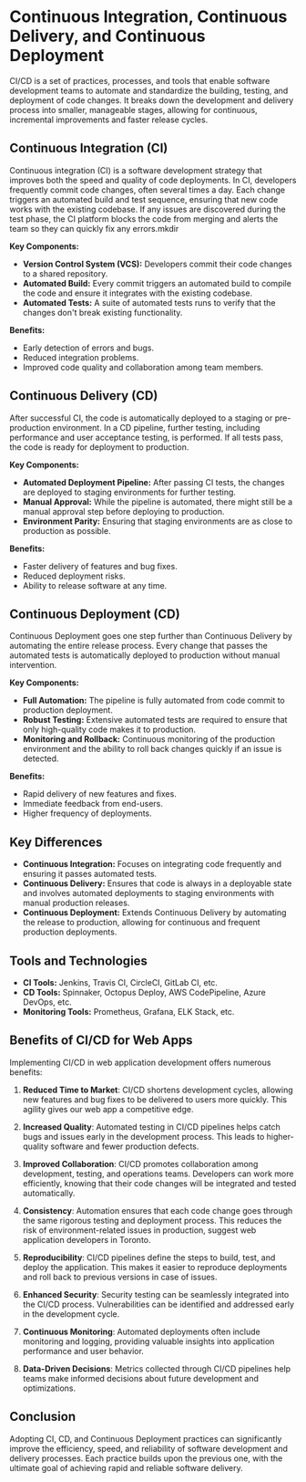 # Continuous Integration, Continuous Delivery, and Continuous Deployment

CI/CD is a set of practices, processes, and tools that enable software development teams to automate and standardize the building, testing, and deployment of code changes. It breaks down the development and delivery process into smaller, manageable stages, allowing for continuous, incremental improvements and faster release cycles.

## Continuous Integration (CI)

Continuous integration (CI) is a software development strategy that improves both the speed and quality of code deployments. In CI, developers frequently commit code changes, often several times a day. Each change triggers an automated build and test sequence, ensuring that new code works with the existing codebase. If any issues are discovered during the test phase, the CI platform blocks the code from merging and alerts the team so they can quickly fix any errors.mkdir 

**Key Components:**
- **Version Control System (VCS):** Developers commit their code changes to a shared repository.
- **Automated Build:** Every commit triggers an automated build to compile the code and ensure it integrates with the existing codebase.
- **Automated Tests:** A suite of automated tests runs to verify that the changes don't break existing functionality.

**Benefits:**
- Early detection of errors and bugs.
- Reduced integration problems.
- Improved code quality and collaboration among team members.

## Continuous Delivery (CD)

After successful CI, the code is automatically deployed to a staging or pre-production environment. In a CD pipeline, further testing, including performance and user acceptance testing, is performed. If all tests pass, the code is ready for deployment to production.

**Key Components:**
- **Automated Deployment Pipeline:** After passing CI tests, the changes are deployed to staging environments for further testing.
- **Manual Approval:** While the pipeline is automated, there might still be a manual approval step before deploying to production.
- **Environment Parity:** Ensuring that staging environments are as close to production as possible.

**Benefits:**
- Faster delivery of features and bug fixes.
- Reduced deployment risks.
- Ability to release software at any time.

## Continuous Deployment (CD)

Continuous Deployment goes one step further than Continuous Delivery by automating the entire release process. Every change that passes the automated tests is automatically deployed to production without manual intervention.

**Key Components:**
- **Full Automation:** The pipeline is fully automated from code commit to production deployment.
- **Robust Testing:** Extensive automated tests are required to ensure that only high-quality code makes it to production.
- **Monitoring and Rollback:** Continuous monitoring of the production environment and the ability to roll back changes quickly if an issue is detected.

**Benefits:**
- Rapid delivery of new features and fixes.
- Immediate feedback from end-users.
- Higher frequency of deployments.

## Key Differences

- **Continuous Integration:** Focuses on integrating code frequently and ensuring it passes automated tests.
- **Continuous Delivery:** Ensures that code is always in a deployable state and involves automated deployments to staging environments with manual production releases.
- **Continuous Deployment:** Extends Continuous Delivery by automating the release to production, allowing for continuous and frequent production deployments.

## Tools and Technologies

- **CI Tools:** Jenkins, Travis CI, CircleCI, GitLab CI, etc.
- **CD Tools:** Spinnaker, Octopus Deploy, AWS CodePipeline, Azure DevOps, etc.
- **Monitoring Tools:** Prometheus, Grafana, ELK Stack, etc.

## Benefits of CI/CD for Web Apps
Implementing CI/CD in web application development offers numerous benefits:

1. **Reduced Time to Market**: CI/CD shortens development cycles, allowing new features and bug fixes to be delivered to users more quickly. This agility gives our web app a competitive edge.

2. **Increased Quality**: Automated testing in CI/CD pipelines helps catch bugs and issues early in the development process. This leads to higher-quality software and fewer production defects.

3. **Improved Collaboration**: CI/CD promotes collaboration among development, testing, and operations teams. Developers can work more efficiently, knowing that their code changes will be integrated and tested automatically.

4. **Consistency**: Automation ensures that each code change goes through the same rigorous testing and deployment process. This reduces the risk of environment-related issues in production, suggest web application developers in Toronto.

5. **Reproducibility**: CI/CD pipelines define the steps to build, test, and deploy the application. This makes it easier to reproduce deployments and roll back to previous versions in case of issues.
6. **Enhanced Security**: Security testing can be seamlessly integrated into the CI/CD process. Vulnerabilities can be identified and addressed early in the development cycle.

7. **Continuous Monitoring**: Automated deployments often include monitoring and logging, providing valuable insights into application performance and user behavior.
8. **Data-Driven Decisions**: Metrics collected through CI/CD pipelines help teams make informed decisions about future development and optimizations.

## Conclusion

Adopting CI, CD, and Continuous Deployment practices can significantly improve the efficiency, speed, and reliability of software development and delivery processes. Each practice builds upon the previous one, with the ultimate goal of achieving rapid and reliable software delivery.
